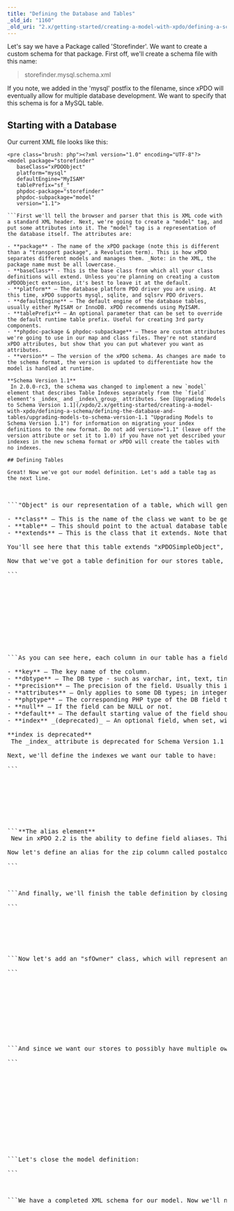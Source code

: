 ```yaml
---
title: "Defining the Database and Tables"
_old_id: "1160"
_old_uri: "2.x/getting-started/creating-a-model-with-xpdo/defining-a-schema/defining-the-database-and-tables"
---
```


Let's say we have a Package called 'Storefinder'. We want to create a custom schema for that package. First off, we'll create a schema file with this name:

> storefinder.mysql.schema.xml

If you note, we added in the 'mysql' postfix to the filename, since xPDO will eventually allow for multiple database development. We want to specify that this schema is for a MySQL table.

## Starting with a Database

Our current XML file looks like this:

```
<pre class="brush: php"><?xml version="1.0" encoding="UTF-8"?>
<model package="storefinder" 
   baseClass="xPDOObject" 
   platform="mysql" 
   defaultEngine="MyISAM" 
   tablePrefix="sf_" 
   phpdoc-package="storefinder" 
   phpdoc-subpackage="model" 
   version="1.1">

```First we'll tell the browser and parser that this is XML code with a standard XML header. Next, we're going to create a "model" tag, and put some attributes into it. The "model" tag is a representation of the database itself. The attributes are:

- **package** - The name of the xPDO package (note this is different than a "transport package", a Revolution term). This is how xPDO separates different models and manages them. _Note: in the XML, the package name must be all lowercase._
- **baseClass** - This is the base class from which all your class definitions will extend. Unless you're planning on creating a custom xPDOObject extension, it's best to leave it at the default.
- **platform** — The database platform PDO driver you are using. At this time, xPDO supports mysql, sqlite, and sqlsrv PDO drivers.
- **defaultEngine** — The default engine of the database tables, usually either MyISAM or InnoDB. xPDO recommends using MyISAM.
- **tablePrefix** — An optional parameter that can be set to override the default runtime table prefix. Useful for creating 3rd party components.
- **phpdoc-package & phpdoc-subpackage** — These are custom attributes we're going to use in our map and class files. They're not standard xPDO attributes, but show that you can put whatever you want as attributes.
- **version** — The version of the xPDO schema. As changes are made to the schema format, the version is updated to differentiate how the model is handled at runtime.

**Schema Version 1.1** 
 In 2.0.0-rc3, the schema was changed to implement a new `model` element that describes Table Indexes separately from the `field` element's _index_ and _index\_group_ attributes. See [Upgrading Models to Schema Version 1.1](/xpdo/2.x/getting-started/creating-a-model-with-xpdo/defining-a-schema/defining-the-database-and-tables/upgrading-models-to-schema-version-1.1 "Upgrading Models to Schema Version 1.1") for information on migrating your index definitions to the new format. Do not add version="1.1" (leave off the version attribute or set it to 1.0) if you have not yet described your indexes in the new schema format or xPDO will create the tables with no indexes.

## Defining Tables

Great! Now we've got our model definition. Let's add a table tag as the next line.

```
<pre class="brush: php"><object class="sfStore" table="stores" extends="xPDOSimpleObject">

```"Object" is our representation of a table, which will generate into an xPDOObject class when we're through. There are some attributes to note here:

- **class** — This is the name of the class we want to be generated from the table. Here, we'll use "sfStore". Note that instead of just "Store", we prefixed it with "sf" to prevent collisions with any other packages we might install that might also have Store tables.
- **table** — This should point to the actual database table name, minus the tablePrefix we specified for the package.
- **extends** — This is the class that it extends. Note that you can make subclasses and extended classes straight from the XML. Extended classes will inherit their parent class's fields.

You'll see here that this table extends "xPDOSimpleObject", rather than xPDOObject. This means that the table comes already with an "id" field, that is an auto-increment primary key.

Now that we've got a table definition for our stores table, let's add some field definitions to it:

```
<pre class="brush: php"><field key="name" dbtype="varchar" precision="100" phptype="string" null="false" default="" index="index" />
<field key="address" dbtype="varchar" precision="255" phptype="string" null="false" default="" />
<field key="city" dbtype="varchar" precision="255" phptype="string" null="false" default="" />
<field key="state" dbtype="varchar" precision="255" phptype="string" null="false" default="" />
<field key="zip" dbtype="varchar" precision="10" phptype="string" null="false" default="0" index="index" />
<field key="country" dbtype="varchar" precision="20" phptype="string" null="false" default="" />
<field key="phone" dbtype="varchar" precision="20" phptype="string" null="false" default="" />
<field key="fax" dbtype="varchar" precision="20" phptype="string" null="false" default="" />
<field key="active" dbtype="int" precision="1" attributes="unsigned" phptype="integer" null="false" default="0" />

```As you can see here, each column in our table has a field definition tag. From there, we have attribute properties for each field. Most of these are optional, depending on the database type of the column. Some of those attribute properties are:

- **key** — The key name of the column.
- **dbtype** — The DB type - such as varchar, int, text, tinyint, etc.
- **precision** — The precision of the field. Usually this is the max number of characters.
- **attributes** — Only applies to some DB types; in integers you can set to "unsigned" to make sure that the value is always positive.
- **phptype** — The corresponding PHP type of the DB field type.
- **null** — If the field can be NULL or not.
- **default** — The default starting value of the field should none be set.
- **index** _(deprecated)_ — An optional field, when set, will add a type of index to the field. Some of the values are "pk", "index", and "fk".

**index is deprecated** 
 The _index_ attribute is deprecated for Schema Version 1.1 and ignored when you generate your models as version 1.1. This is only valid for models with no version attribute (or the version set explicitly to 1.0).

Next, we'll define the indexes we want our table to have:

```
<pre class="brush: php"><index alias="name" name="name" primary="false" unique="false" type="BTREE">
    <column key="name" length="" collation="A" null="false" />
</index>
<index alias="zip" name="zip" primary="false" unique="false" type="BTREE">
    <column key="zip" length="" collation="A" null="false" />
</index>

```**The alias element** 
 New in xPDO 2.2 is the ability to define field aliases. This can be useful when changing table structures to maintain backwards compatibility, or for defining useful aliases for the object API without having to modify table structure. The syntax is simple with two attributes, key (the alias) and field (the target field definition).

Now let's define an alias for the zip column called postalcode so the value can be accessed by either key:

```
<pre class="brush: php"><alias key="postalcode" field="zip" />

```And finally, we'll finish the table definition by closing the object tag:

```
<pre class="brush: php"></object>

```Now let's add an "sfOwner" class, which will represent any owners we have:

```
<pre class="brush: php"><object class="sfOwner" table="owners" extends="xPDOSimpleObject">
  <field key="name" dbtype="varchar" precision="100" phptype="string" null="false" default="" index="index" />
  <field key="email" dbtype="varchar" precision="255" phptype="string" null="false" default="" />

  <index alias="name" name="name" primary="false" unique="false" type="BTREE">
      <column key="name" length="" collation="A" null="false" />
  </index>
</object>

```And since we want our stores to possibly have multiple owners, let's add a sfStoreOwner class, that will bridge the many-to-many relationship:

```
<pre class="brush: php"><object class="sfStoreOwner" table="store_owners" extends="xPDOSimpleObject">
  <field key="store" dbtype="int" precision="10" attributes="unsigned" phptype="integer" null="false" default="0" index="index" />
  <field key="owner" dbtype="int" precision="10" attributes="unsigned" phptype="integer" null="false" default="0" index="index" />

  <index alias="store" name="store" primary="false" unique="false" type="BTREE">
      <column key="store" length="" collation="A" null="false" />
  </index>
  <index alias="owner" name="owner" primary="false" unique="false" type="BTREE">
      <column key="owner" length="" collation="A" null="false" />
  </index>
</object>

```Let's close the model definition:

```
<pre class="brush: php"></model>

```We have a completed XML schema for our model. Now we'll need to [define relationships for that schema](/xpdo/2.x/getting-started/creating-a-model-with-xpdo/defining-a-schema/defining-relationships "Defining Relationships").